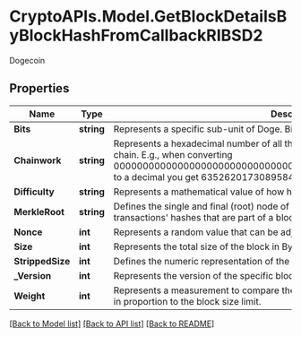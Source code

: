 # CryptoAPIs.Model.GetBlockDetailsByBlockHashFromCallbackRIBSD2
Dogecoin

## Properties

Name | Type | Description | Notes
------------ | ------------- | ------------- | -------------
**Bits** | **string** | Represents a specific sub-unit of Doge. Bits have two-decimal precision. | 
**Chainwork** | **string** | Represents a hexadecimal number of all the hashes necessary to produce the current chain. E.g., when converting 0000000000000000000000000000000000000000000086859f7a841475b236fd to a decimal you get 635262017308958427068157 hashes, or 635262 exahashes. | 
**Difficulty** | **string** | Represents a mathematical value of how hard it is to find a valid hash for this block. | 
**MerkleRoot** | **string** | Defines the single and final (root) node of a Merkle tree. It is the combined hash of all transactions&#39; hashes that are part of a blockchain block. | 
**Nonce** | **int** | Represents a random value that can be adjusted to satisfy the proof of work | 
**Size** | **int** | Represents the total size of the block in Bytes. | 
**StrippedSize** | **int** | Defines the numeric representation of the block size excluding the witness data. | 
**_Version** | **int** | Represents the version of the specific block on the blockchain. | 
**Weight** | **int** | Represents a measurement to compare the size of different transactions to each other in proportion to the block size limit. | 

[[Back to Model list]](../README.md#documentation-for-models) [[Back to API list]](../README.md#documentation-for-api-endpoints) [[Back to README]](../README.md)

